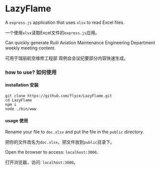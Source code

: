 # LazyFlame

A `express.js` application that uses `xlsx` to read Excel files.

一个使用`xlsx`读取Excel文件的`express.js`应用。

Can quickly generate Ruili Aviation Maintenance Engineering Department weekly meeting content.

可用于瑞丽航空维修工程部 周例会会议纪要部分内容快速生成。

### how to use? 如何使用
#### installation 安装
```
git clone https://github.com/flyce/LazyFlame.git
cd LazyFlame
npm i
node ./bin/www
```

#### usage 使用

Rename your file to `doc.xlsx` and put the file in the `public` directory.

把你的文件改名为`doc.xlsx`，把文件放到`public`目录下。

Open the browser to access: `localhost:3000`.

打开浏览器，访问: `localhost:3000`。


